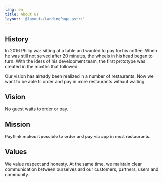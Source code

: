```yaml
---
lang: en
title: About us
layout: '@layouts/LandingPage.astro'
---
```


## History

In 2016 Philip was sitting at a table and wanted to pay for his coffee. When he was still not served after 20 minutes, the wheels in his head began to turn. With the ideas of his development team, the first prototype was created in the months that followed.

Our vision has already been realized in a number of restaurants. Now we want to be able to order and pay in more restaurants without waiting.

## Vision

No guest waits to order or pay.

## Mission

Payflink makes it possible to order and pay via app in most restaurants.

## Values

We value respect and honesty. At the same time, we maintain clear communication between ourselves and our customers, partners, users and community.
